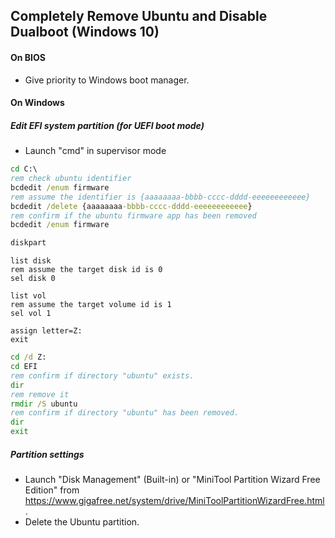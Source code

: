 ## Completely Remove Ubuntu and Disable Dualboot (Windows 10)

#### On BIOS
- Give priority to Windows boot manager.

#### On Windows

##### Edit EFI system partition (for UEFI boot mode)
- Launch "cmd" in supervisor mode
```bat
cd C:\
rem check ubuntu identifier
bcdedit /enum firmware
rem assume the identifier is {aaaaaaaa-bbbb-cccc-dddd-eeeeeeeeeeee}
bcdedit /delete {aaaaaaaa-bbbb-cccc-dddd-eeeeeeeeeeee}
rem confirm if the ubuntu firmware app has been removed
bcdedit /enum firmware

diskpart
```

```diskpart
list disk
rem assume the target disk id is 0
sel disk 0

list vol
rem assume the target volume id is 1
sel vol 1

assign letter=Z:
exit
```

```bat
cd /d Z:
cd EFI
rem confirm if directory "ubuntu" exists.
dir
rem remove it
rmdir /S ubuntu
rem confirm if directory "ubuntu" has been removed.
dir
exit
```

##### Partition settings
- Launch "Disk Management" (Built-in) 
or
"MiniTool Partition Wizard Free Edition" from https://www.gigafree.net/system/drive/MiniToolPartitionWizardFree.html .
- Delete the Ubuntu partition.